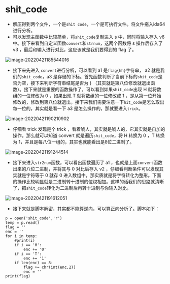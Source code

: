 # shit_code

* 解压得到两个文件，一个是`shit code`，一个是可执行文件。将文件拖入ida64进行分析。
* 可以发现主函数中比较简单，将`shit_code`复制进入 s 中，同时将输入存入 v6 中。接下来看到自定义函数`convert`和`strnum`，这两个函数将 s 操作后存入了 v3 ，最后和输入进行对比，这应该就是我们要得到的 flag 了。

![image-20220421185544016](.assets/image-20220421185544016.png)

* 接下来先进入 `convert`进行分析，可以看到 a1 是`flag{hh}`字符串， a2 就是我们的`shit_code`，a3 是存储的下标。首先函数判断了当前下标的`shit_code`是否为空，接下来判断字符串结尾是否为 } （其实就是第八位修改就退出函数）。接下来就是重要的函数操作了，可以看到如果`shit_code`出现 H 就将数组的一位修改为 0 ，如果出现 T 就将数组的一位修改成 1 ，是从第一位开始修改的，修改到第八位就退出。接下来我们需要注意一下`hit_code`是怎么取出每一位的，其实就是看一下 a3 是怎么操作的，那就要进入`trick`。

![image-20220421190210902](.assets/image-20220421190210902.png)

* 仔细看 trick 发现是个 trick ，看着唬人，其实就是唬人的，它其实就是自加的操作。那么就可以知道 convert 就是遍历`shit_code`，将 H 转换为 0 ，T 转换为 1，并且是每八位一组的，其实也就能看出是8位二进制了。

![image-20220421191244514](.assets/image-20220421191244514.png)

* 接下来进入`str2num`函数，可以看出函数遍历了 a1 ，也就是上面`convert`函数出来的八位二进制，并将其与 0 对比后存入 v2 ，仔细看判断条件可以发现其实就是字符等于 0 就存 0 进入数组中，那实质就是将字符转化为整形。下面的操作比较明显就是二进制转十进制的位权相加。这样的话我们的思路就清晰了，把`shit_code`转化为二进制后再转十进制与你输入对比。

![image-20220421191612051](.assets/image-20220421191612051.png)

* 接下来就是脚本解密，其实都不能算逆向，可以算正向分析了。脚本如下：

```
p = open('shit_code','r')
temp = p.read()
flag = ''
enc = ''
for i in temp:
    #print(i)
    if i == 'H':
        enc += '0'
    if i == 'T':
        enc += '1'
    if len(enc) == 8:
        flag += chr(int(enc,2))
        enc = ''
print(flag)
```

